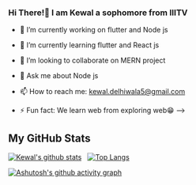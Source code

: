 ### Hi There!👋 I am Kewal a sophomore from IIITV





- 🔭 I’m currently working on flutter and Node js
- 🌱 I’m currently learning flutter and React js
- 👯 I’m looking to collaborate on MERN project

- 💬 Ask me about Node js
- 📫 How to reach me: kewal.delhiwala5@gmail.com

- ⚡ Fun fact: We learn web from exploring web😁
-->
<h2> My GitHub Stats</h2>

[![Kewal's github stats](https://github-readme-stats.vercel.app/api?username=kewal-wq&count_private=true&show_icons=true&theme=nord&hide_rank=true)](https://github.com/anuraghazra/github-readme-stats) &nbsp;
[![Top Langs](https://github-readme-stats.vercel.app/api/top-langs/?username=kewal-wq&layout=compact)](https://github.com/anuraghazra/github-readme-stats)


[![Ashutosh's github activity graph](https://activity-graph.herokuapp.com/graph?username=kewal-wq&theme=react-dark)](https://github.com/ashutosh00710/github-readme-activity-graph)
